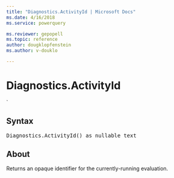 ```yaml
---
title: "Diagnostics.ActivityId | Microsoft Docs"
ms.date: 4/16/2018
ms.service: powerquery

ms.reviewer: gepopell
ms.topic: reference
author: dougklopfenstein
ms.author: v-douklo

---
```

# Diagnostics.ActivityId
`

## Syntax

<pre>
Diagnostics.ActivityId() as nullable text
</pre>

## About
Returns an opaque identifier for the currently-running evaluation.

